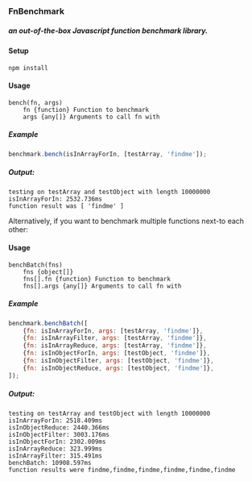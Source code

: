 ### FnBenchmark
##### an out-of-the-box Javascript function benchmark library.

#### Setup
`npm install`

#### Usage
```
bench(fn, args)
    fn {function} Function to benchmark
    args {any[]} Arguments to call fn with
```
##### Example
```javascript
benchmark.bench(isInArrayForIn, [testArray, 'findme']);
```
##### Output:
```text
testing on testArray and testObject with length 10000000
isInArrayForIn: 2532.736ms
function result was [ 'findme' ]
```
Alternatively, if you want to benchmark multiple functions next-to each other:
#### Usage
```
benchBatch(fns)
    fns {object[]}
    fns[].fn {function} Function to benchmark
    fns[].args {any[]} Arguments to call fn with
```
##### Example
```javascript
benchmark.benchBatch([
    {fn: isInArrayForIn, args: [testArray, 'findme']},
    {fn: isInArrayFilter, args: [testArray, 'findme']},
    {fn: isInArrayReduce, args: [testArray, 'findme']},
    {fn: isInObjectForIn, args: [testObject, 'findme']},
    {fn: isInObjectFilter, args: [testObject, 'findme']},
    {fn: isInObjectReduce, args: [testObject, 'findme']},
]);
```
##### Output:
```text
testing on testArray and testObject with length 10000000
isInArrayForIn: 2518.409ms
isInObjectReduce: 2440.366ms
isInObjectFilter: 3003.176ms
isInObjectForIn: 2302.009ms
isInArrayReduce: 323.999ms
isInArrayFilter: 315.491ms
benchBatch: 10908.597ms
function results were findme,findme,findme,findme,findme,findme

```
